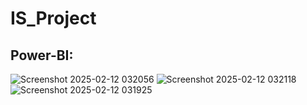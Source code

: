 # IS_Project

## Power-BI:
![Screenshot 2025-02-12 032056](https://github.com/user-attachments/assets/31efb0ec-4f11-4d49-8c87-cc77fcd4f9f2)
![Screenshot 2025-02-12 032118](https://github.com/user-attachments/assets/7b39bd2c-f289-4d57-977d-4b32e7f7afa0)
![Screenshot 2025-02-12 031925](https://github.com/user-attachments/assets/4525af80-f62f-4f30-a9df-a50794a255d7)

